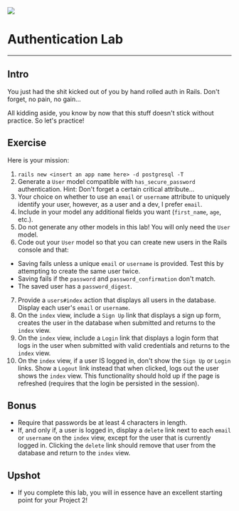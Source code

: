 ![](https://encrypted-tbn1.gstatic.com/images?q=tbn:ANd9GcS77dTZfMjKpOPNhxPNj-hd5rTkSgsCPXZaVOKBd_1nqVxPV_Xm)

# Authentication Lab
---

## Intro

You just had the shit kicked out of you by hand rolled auth in Rails. Don't forget, no pain, no gain...

All kidding aside, you know by now that this stuff doesn't stick without practice. So let's practice!

## Exercise

Here is your mission:

1. `rails new <insert an app name here> -d postgresql -T`
2. Generate a `User` model compatible with `has_secure_password` authentication. Hint: Don't forget a certain critical attribute...
3. Your choice on whether to use an `email` or `username` attribute to uniquely identify your user, however, as a user and a dev, I prefer `email`.
4. Include in your model any additional fields you want (`first_name`, `age`, etc.).
5. Do not generate any other models in this lab! You will only need the `User` model.
6. Code out your `User` model so that you can create new users in the Rails console and that:
  - Saving fails unless a unique `email` or `username` is provided.  Test this by attempting to create the same user twice.
  - Saving fails if the `password` and `password_confirmation` don't match.
  - The saved user has a `password_digest`.
7. Provide a `users#index` action that displays all users in the database. Display each user's `email` or `username`. 
8. On the `index` view, include a `Sign Up` link that displays a sign up form, creates the user in the database when submitted and returns to the `index` view.
9. On the `index` view, include a `Login` link that displays a login form that logs in the user when submitted with valid credentials and returns to the `index` view.
10. On the `index` view, if a user IS logged in, don't show the `Sign Up` or `Login` links. Show a `Logout` link instead that when clicked, logs out the user shows the `index` view. This functionality should hold up if the page is refreshed (requires that the login be persisted in the session).

## Bonus

- Require that passwords be at least 4 characters in length.
- If, and only if, a user is logged in, display a `delete` link next to each `email` or `username` on the `index` view, except for the user that is currently logged in. Clicking the `delete` link should remove that user from the database and return to the `index` view.

## Upshot

- If you complete this lab, you will in essence have an excellent starting point for your Project 2!